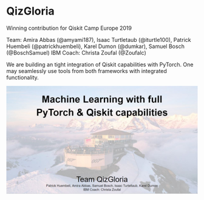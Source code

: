 # QizGloria
Winning contribution for Qiskit Camp Europe 2019

Team: Amira Abbas (@amyami187), Isaac Turtletaub (@iturtle100), Patrick Huembeli (@patrickhuembeli), Karel Dumon (@dumkar), Samuel Bosch (@BoschSamuel)
IBM Coach: Christa Zoufal (@Zoufalc)

We are building an tight integration of Qiskit capabilities with PyTorch. One may seamlessly use tools from both frameworks with integrated functionality.

![qizgloria-front](./qizgloria-front.JPG?raw=true)
